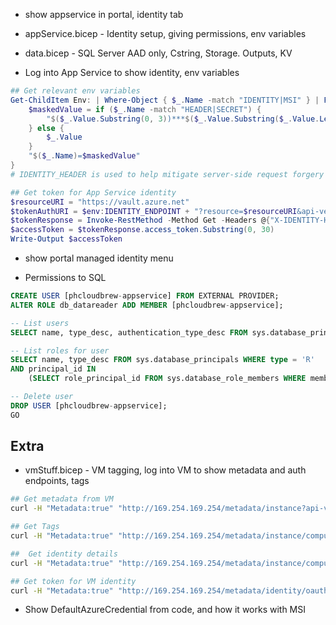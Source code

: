 - show appservice in portal, identity tab
- appService.bicep - Identity setup, giving permissions, env variables
- data.bicep - SQL Server AAD only, Cstring, Storage. Outputs, KV

- Log into App Service to show identity, env variables

```powershell
## Get relevant env variables
Get-ChildItem Env: | Where-Object { $_.Name -match "IDENTITY|MSI" } | ForEach-Object {
    $maskedValue = if ($_.Name -match "HEADER|SECRET") {
        "$($_.Value.Substring(0, 3))***$($_.Value.Substring($_.Value.Length - 3, 3))"
    } else {
        $_.Value
    }
    "$($_.Name)=$maskedValue"
}
# IDENTITY_HEADER is used to help mitigate server-side request forgery (SSRF) attacks.

## Get token for App Service identity
$resourceURI = "https://vault.azure.net"
$tokenAuthURI = $env:IDENTITY_ENDPOINT + "?resource=$resourceURI&api-version=2019-08-01"
$tokenResponse = Invoke-RestMethod -Method Get -Headers @{"X-IDENTITY-HEADER"="$env:IDENTITY_HEADER"} -Uri $tokenAuthURI
$accessToken = $tokenResponse.access_token.Substring(0, 30)
Write-Output $accessToken

```

- show portal managed identity menu

- Permissions to SQL

```sql
CREATE USER [phcloudbrew-appservice] FROM EXTERNAL PROVIDER;
ALTER ROLE db_datareader ADD MEMBER [phcloudbrew-appservice];

-- List users
SELECT name, type_desc, authentication_type_desc FROM sys.database_principals WHERE name = 'phcloudbrew-appservice';

-- List roles for user
SELECT name, type_desc FROM sys.database_principals WHERE type = 'R'
AND principal_id IN
	(SELECT role_principal_id FROM sys.database_role_members WHERE member_principal_id = USER_ID('phcloudbrew-appservice'));

-- Delete user
DROP USER [phcloudbrew-appservice];
GO
```

## Extra

- vmStuff.bicep - VM tagging, log into VM to show metadata and auth endpoints, tags

```bash
## Get metadata from VM
curl -H "Metadata:true" "http://169.254.169.254/metadata/instance?api-version=2021-02-01" -s | jq

## Get Tags
curl -H "Metadata:true" "http://169.254.169.254/metadata/instance/compute/tagsList?api-version=2021-02-01" -s | jq

##  Get identity details
curl -H "Metadata:true" "http://169.254.169.254/metadata/instance/compute/identity?api-version=2021-02-01" -s | jq

## Get token for VM identity
curl -H "Metadata:true" "http://169.254.169.254/metadata/identity/oauth2/token?api-version=2019-08-01&resource=https://management.azure.com/" -s | cut -c -30
```

- Show DefaultAzureCredential from code, and how it works with MSI
